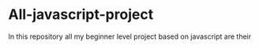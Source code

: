 # All-javascript-project
In this repository all my beginner level project based on javascript are their
